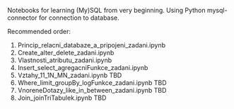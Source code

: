 Notebooks for learning (My)SQL from very beginning.
Using Python mysql-connector for connection to database.

Recommended order:
  1. Princip_relacni_databaze_a_pripojeni_zadani.ipynb
  2. Create_alter_delete_zadani.ipynb
  3. Vlastnosti_atributu_zadani.ipynb
  4. Insert_select_agregacniFunkce_zadani.ipynb
  5. Vztahy_11_1N_MN_zadani.ipynb TBD
  6. Where_limit_groupBy_logFunkce_zadani.ipynb TBD
  7. VnoreneDotazy_like_in_between_zadani.ipynb TBD
  8. Join_joinTriTabulek.ipynb TBD 
